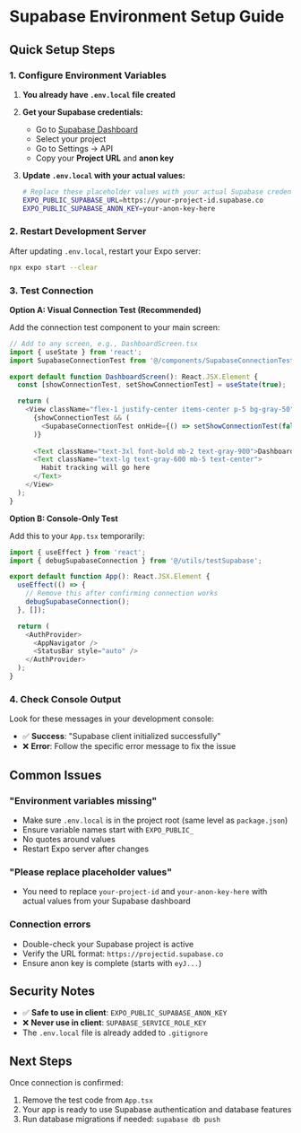 # Supabase Environment Setup Guide

## Quick Setup Steps

### 1. Configure Environment Variables

1. **You already have `.env.local` file created**
2. **Get your Supabase credentials:**
   - Go to [Supabase Dashboard](https://supabase.com/dashboard)
   - Select your project
   - Go to Settings → API
   - Copy your **Project URL** and **anon key**

3. **Update `.env.local` with your actual values:**
   ```bash
   # Replace these placeholder values with your actual Supabase credentials
   EXPO_PUBLIC_SUPABASE_URL=https://your-project-id.supabase.co
   EXPO_PUBLIC_SUPABASE_ANON_KEY=your-anon-key-here
   ```

### 2. Restart Development Server

After updating `.env.local`, restart your Expo server:

```bash
npx expo start --clear
```

### 3. Test Connection

**Option A: Visual Connection Test (Recommended)**

Add the connection test component to your main screen:

```typescript
// Add to any screen, e.g., DashboardScreen.tsx
import { useState } from 'react';
import SupabaseConnectionTest from '@/components/SupabaseConnectionTest';

export default function DashboardScreen(): React.JSX.Element {
  const [showConnectionTest, setShowConnectionTest] = useState(true);

  return (
    <View className="flex-1 justify-center items-center p-5 bg-gray-50">
      {showConnectionTest && (
        <SupabaseConnectionTest onHide={() => setShowConnectionTest(false)} />
      )}
      
      <Text className="text-3xl font-bold mb-2 text-gray-900">Dashboard</Text>
      <Text className="text-lg text-gray-600 mb-5 text-center">
        Habit tracking will go here
      </Text>
    </View>
  );
}
```

**Option B: Console-Only Test**

Add this to your `App.tsx` temporarily:

```typescript
import { useEffect } from 'react';
import { debugSupabaseConnection } from '@/utils/testSupabase';

export default function App(): React.JSX.Element {
  useEffect(() => {
    // Remove this after confirming connection works
    debugSupabaseConnection();
  }, []);

  return (
    <AuthProvider>
      <AppNavigator />
      <StatusBar style="auto" />
    </AuthProvider>
  );
}
```

### 4. Check Console Output

Look for these messages in your development console:
- ✅ **Success**: "Supabase client initialized successfully"
- ❌ **Error**: Follow the specific error message to fix the issue

## Common Issues

### "Environment variables missing"
- Make sure `.env.local` is in the project root (same level as `package.json`)
- Ensure variable names start with `EXPO_PUBLIC_`
- No quotes around values
- Restart Expo server after changes

### "Please replace placeholder values"
- You need to replace `your-project-id` and `your-anon-key-here` with actual values from your Supabase dashboard

### Connection errors
- Double-check your Supabase project is active
- Verify the URL format: `https://projectid.supabase.co`
- Ensure anon key is complete (starts with `eyJ...`)

## Security Notes

- ✅ **Safe to use in client**: `EXPO_PUBLIC_SUPABASE_ANON_KEY`
- ❌ **Never use in client**: `SUPABASE_SERVICE_ROLE_KEY`
- The `.env.local` file is already added to `.gitignore`

## Next Steps

Once connection is confirmed:
1. Remove the test code from `App.tsx`
2. Your app is ready to use Supabase authentication and database features
3. Run database migrations if needed: `supabase db push`